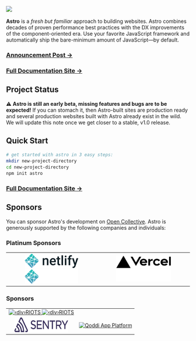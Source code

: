 <img src="https://github.com/withastro/astro/blob/main/assets/social/banner.jpg?raw=true" />

**Astro** is a _fresh but familiar_ approach to building websites. Astro combines decades of proven performance best practices with the DX improvements of the component-oriented era. Use your favorite JavaScript framework and automatically ship the bare-minimum amount of JavaScript—by default.


### [Announcement Post →](https://astro.build/blog/introducing-astro)

### [Full Documentation Site →](https://docs.astro.build/)

## Project Status

⚠️ **Astro is still an early beta, missing features and bugs are to be expected!** If you can stomach it, then Astro-built sites are production ready and several production websites built with Astro already exist in the wild. We will update this note once we get closer to a stable, v1.0 release.

## Quick Start

```bash
# get started with astro in 3 easy steps:
mkdir new-project-directory
cd new-project-directory
npm init astro
```

### [Full Documentation Site →](https://docs.astro.build/)

## Sponsors

You can sponsor Astro's development on [Open Collective][oc]. Astro is generously supported by the following companies and individuals:

### Platinum Sponsors

<table>
  <tbody>
    <tr>
      <td align="center"><a href="https://www.netlify.com/#gh-light-mode-only" target="_blank"><img width="147" height="40" src="https://raw.githubusercontent.com/withastro/astro/main/.github/assets/netlify.svg#gh-light-mode-only" alt="Netlify" /></a><a href="https://www.netlify.com/#gh-dark-mode-only" target="_blank"><img width="147" height="40" src="https://raw.githubusercontent.com/withastro/astro/main/.github/assets/netlify-dark.svg#gh-dark-mode-only" alt="Netlify" />
      </a></td>
      <td align="center"><a href="https://www.vercel.com/#gh-light-mode-only" target="_blank"><img width="150" height="34" src="https://raw.githubusercontent.com/withastro/astro/main/.github/assets/vercel.svg#gh-light-mode-only" alt="Vercel" /></a><a href="https://www.vercel.com/#gh-dark-mode-only"><img width="150" height="34" src="https://raw.githubusercontent.com/withastro/astro/main/.github/assets/vercel-dark.svg#gh-dark-mode-only" alt="Vercel" />
      </a></td>
    </tr>
  </tbody>
</table>

### Sponsors

<table>
  <tbody>
    <tr>
      <td align="center">
        <a href="https://divRIOTS.com" target="_blank">
        <img width="150" height="40" src="https://raw.githubusercontent.com/georges-gomes/astro/main/.github/assets/divriots.svg#gh-light-mode-only" alt="‹div›RIOTS" />
        <img width="150" height="40" src="https://raw.githubusercontent.com/georges-gomes/astro/main/.github/assets/divriots-dark.svg#gh-dark-mode-only" alt="‹div›RIOTS" />
        </a>
      </td>
    </tr>
    <tr>
      <td align="center"><a href="https://sentry.io" target="_blank"><img width="147" height="40" src="https://raw.githubusercontent.com/withastro/astro/main/.github/assets/sentry.svg" alt="Sentry" /></a></td><td align="center"><a href="https://qoddi.com" target="_blank"><img width="147" height="40" src="https://devcenter.qoddi.com/wp-content/uploads/2021/11/blog-transparent-logo-1.png" alt="Qoddi App Platform" /></a></td>
    </tr>
  </tbody>
</table>

[oc]: https://opencollective.com/astrodotbuild
